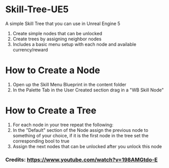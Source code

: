 # Skill-Tree-UE5
A simple Skill Tree that you can use in Unreal Engine 5

1. Create simple nodes that can be unlocked
2. Create trees by assigning neighbor nodes 
3. Includes a basic menu setup with each node and available currency/reward

# How to Create a Node

1. Open up the Skill Menu Blueprint in the content folder
2. In the Palette Tab in the User Created section drag in a "WB Skill Node"

# How to Create a Tree

1. For each node in your tree repeat the following:
2. In the "Default" section of the Node assign the previous node to something of your choice, if it is the first node in the tree set the corresponding bool to true
3. Assign the next nodes that can be unlocked after you unlock this node


### Credits: https://www.youtube.com/watch?v=198AMGtdo-E